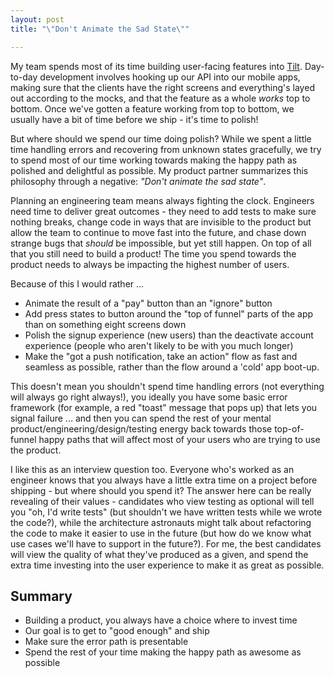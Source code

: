 ```yaml
---
layout: post
title: "\"Don't Animate the Sad State\""

---
```


My team spends most of its time building user-facing features into [Tilt](https://www.tilt.com). Day-to-day development involves hooking up our API into our mobile apps, making sure that the clients have the right screens and everything's layed out according to the mocks, and that the feature as a whole _works_ top to bottom.  Once we've gotten a feature working from top to bottom, we usually have a bit of time before we ship - it's time to polish!

But where should we spend our time doing polish?  While we spent a little time handling errors and recovering from unknown states gracefully, we try to spend most of our time working towards making the happy path as polished and delightful as possible.  My product partner summarizes this philosophy through a negative: _"Don't animate the sad state"_.

Planning an engineering team means always fighting the clock.  Engineers need time to deliver great outcomes - they need to add tests to make sure nothing breaks, change code in ways that are invisible to the product but allow the team to continue to move fast into the future, and chase down strange bugs that _should_ be impossible, but yet still happen.  On top of all that you still need to build a product!  The time you spend towards the product needs to always be impacting the highest number of users.

Because of this I would rather ...

* Animate the result of a "pay" button than an "ignore" button
* Add press states to button around the "top of funnel" parts of the app than on something eight screens down
* Polish the signup experience (new users) than the deactivate account experience (people who aren't likely to be with you much longer)
* Make the "got a push notification, take an action" flow as fast and seamless as possible, rather than the flow around a 'cold' app boot-up.

This doesn't mean you shouldn't spend time handling errors (not everything will always go right always!), you ideally you have some basic error framework (for example, a red "toast" message that pops up) that lets you signal failure ... and then you can spend the rest of your mental product/engineering/design/testing energy back towards those top-of-funnel happy paths that will affect most of your users who are trying to use the product.

I like this as an interview question too.  Everyone who's worked as an engineer knows that you always have a little extra time on a project before shipping - but where should you spend it?  The answer here can be really revealing of their values - candidates who view testing as optional will tell you "oh, I'd write tests" (but shouldn't we have written tests while we wrote the code?), while the architecture astronauts might talk about refactoring the code to make it easier to use in the future (but how do we know what use cases we'll have to support in the future?).  For me, the best candidates will view the quality of what they've produced as a given, and spend the extra time investing into the user experience to make it as great as possible.

## Summary

* Building a product, you always have a choice where to invest time
* Our goal is to get to "good enough" and ship
* Make sure the error path is presentable
* Spend the rest of your time making the happy path as awesome as possible